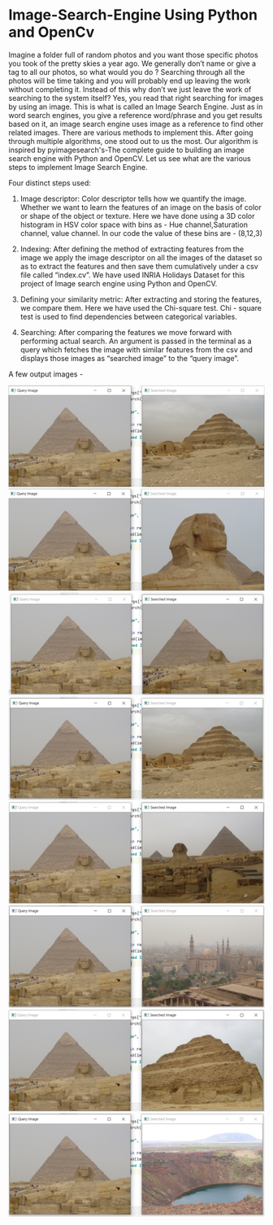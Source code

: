 # Image-Search-Engine Using Python and OpenCv

Imagine a folder full of random photos and you want those specific photos you took of the pretty skies a year ago. We generally don’t name or give a tag to all our photos, so what would you do ? Searching through all the photos will be time taking and you will probably end up leaving the work without completing it. Instead of this why don’t we just leave the work of searching to the system itself? Yes, you read that right searching for images by using an image. This is what is called an Image Search Engine. Just as in word search engines, you give a reference word/phrase and you get results based on it, an image search engine uses image as a reference to find other related images. There are various methods to implement this. After going through multiple algorithms, one stood out to us the most. Our algorithm is inspired by pyimagesearch's-The complete guide to building an image search engine with Python and OpenCV. Let us see what are the various steps to implement Image Search Engine.

Four distinct steps used:

1. Image descriptor:
Color descriptor tells how we quantify the image. 
Whether we want to learn the features of an image on the basis of color or shape of the object or texture.
Here we have done using a 3D color histogram in HSV color space with bins as - Hue channel,Saturation channel, value channel. In our code the value of these bins are - (8,12,3)

2. Indexing:
After defining the method of extracting features from the image we apply the image descriptor on all the images of the dataset so as to extract the features and then save them cumulatively under a csv file called “index.cv”.
We have used INRIA Holidays Dataset for this project of Image search engine using Python and OpenCV.

3. Defining your similarity metric:
After extracting and storing the features, we compare them. Here we have used the Chi-square test. Chi - square test is used to find dependencies between categorical variables.

4. Searching: 
After comparing the features we move forward with performing actual search. An argument is passed in the terminal as a query which fetches the image with similar features from the csv and displays those images as “searched image” to the “query image”.

A few output images - 

![input1](images/1.png)
![input2](images/2.png)
![input3](images/3.png)
![input4](images/4.png)
![input5](images/5.png)
![input6](images/6.png)
![input7](images/7.png)
![input8](images/8.png)
